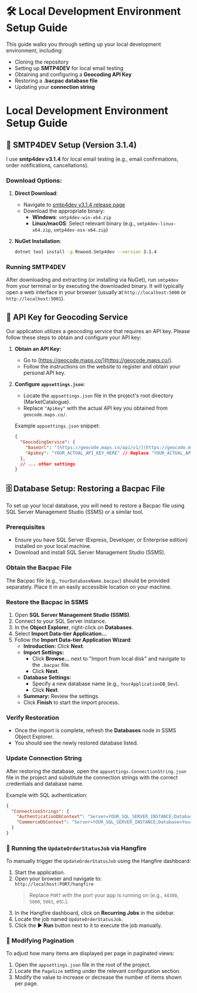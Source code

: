 # 🛠️ Local Development Environment Setup Guide

This guide walks you through setting up your local development environment, including:

- Cloning the repository
- Setting up **SMTP4DEV** for local email testing
- Obtaining and configuring a **Geocoding API Key**
- Restoring a **.bacpac database file**
- Updating your **connection string**

# Local Development Environment Setup Guide

## 📧 SMTP4DEV Setup (Version 3.1.4)

I use **smtp4dev v3.1.4** for local email testing (e.g., email confirmations, order notifications, cancellations).

### Download Options:
1. **Direct Download**:
   - Navigate to [smtp4dev v3.1.4 release page](https://github.com/rnwood/smtp4dev/releases?page=4)
   - Download the appropriate binary:
     - **Windows**: `smtp4dev-win-x64.zip`
     - **Linux/macOS**: Select relevant binary (e.g., `smtp4dev-linux-x64.zip`, `smtp4dev-osx-x64.zip`)

2. **NuGet Installation**:
   ```bash
   dotnet tool install -g Rnwood.Smtp4dev --version 3.1.4

### Running SMTP4DEV

After downloading and extracting (or installing via NuGet), run `smtp4dev` from your terminal or by executing the downloaded binary. It will typically open a web interface in your browser (usually at `http://localhost:5000` or `http://localhost:5001`).

## 🔑 API Key for Geocoding Service

Our application utilizes a geocoding service that requires an API key. Please follow these steps to obtain and configure your API key:

1.  **Obtain an API Key:**
    * Go to [https://geocode.maps.co/](https://geocode.maps.co/).
    * Follow the instructions on the website to register and obtain your personal API key.

2.  **Configure `appsettings.json`:**
    * Locate the `appsettings.json` file in the project's root directory (MarketCatalogue).
    * Replace `"ApiKey"` with the actual API key you obtained from `geocode.maps.co/`.

    Example `appsettings.json` snippet:

    ```json
    {
      "GeocodingService": {
        "BaseUrl": "[https://geocode.maps.co/api/v1/](https://geocode.maps.co/api/v1/)",
        "ApiKey": "YOUR_ACTUAL_API_KEY_HERE" // Replace "YOUR_ACTUAL_API_KEY_HERE"
      },
      // ... other settings
    }
    ```

## 🗄️ Database Setup: Restoring a Bacpac File

To set up your local database, you will need to restore a Bacpac file using SQL Server Management Studio (SSMS) or a similar tool.

### Prerequisites

* Ensure you have SQL Server (Express, Developer, or Enterprise edition) installed on your local machine.
* Download and install SQL Server Management Studio (SSMS).

### Obtain the Bacpac File

The Bacpac file (e.g., `YourDatabaseName.bacpac`) should be provided separately. Place it in an easily accessible location on your machine.

### Restore the Bacpac in SSMS

1. Open **SQL Server Management Studio (SSMS)**.
2. Connect to your SQL Server instance.
3. In the **Object Explorer**, right-click on **Databases**.
4. Select **Import Data-tier Application...**
5. Follow the **Import Data-tier Application Wizard**:
    - **Introduction:** Click **Next**.
    - **Import Settings:**
      - Click **Browse...** next to "Import from local disk" and navigate to the `.bacpac` file.
      - Click **Next**.
    - **Database Settings:**
      - Specify a new database name (e.g., `YourApplicationDB_Dev`).
      - Click **Next**.
    - **Summary:** Review the settings.
    - Click **Finish** to start the import process.

### Verify Restoration

* Once the import is complete, refresh the **Databases** node in SSMS Object Explorer.
* You should see the newly restored database listed.

### Update Connection String

After restoring the database, open the `appsettings.ConnectionString.json` file in the project and substitute the connection strings with the correct credentials and database name.

Example with SQL authentication:

```json
{
  "ConnectionStrings": {
    "AuthenticationDbContext": "Server=YOUR_SQL_SERVER_INSTANCE;Database=YourApplicationDB_Dev;User ID=YOUR_USERNAME;Password=YOUR_PASSWORD;MultipleActiveResultSets=true",
    "CommerceDbContext": "Server=YOUR_SQL_SERVER_INSTANCE;Database=YourApplicationDB_Dev;User ID=YOUR_USERNAME;Password=YOUR_PASSWORD;MultipleActiveResultSets=true"
  }
}
```

### 🧩 Running the `UpdateOrderStatusJob` via Hangfire

To manually trigger the `UpdateOrderStatusJob` using the Hangfire dashboard:

1. Start the application.
2. Open your browser and navigate to:  
   `http://localhost:PORT/hangfire`  
   > Replace `PORT` with the port your app is running on (e.g., `44300`, `5000`, `5001`, etc.).
3. In the Hangfire dashboard, click on **Recurring Jobs** in the sidebar.
4. Locate the job named `UpdateOrderStatusJob`.
5. Click the **▶ Run** button next to it to execute the job manually.

### 📄 Modifying Pagination

To adjust how many items are displayed per page in paginated views:

1. Open the `appsettings.json` file in the root of the project.
2. Locate the `PageSize` setting under the relevant configuration section.
3. Modify the value to increase or decrease the number of items shown per page.
